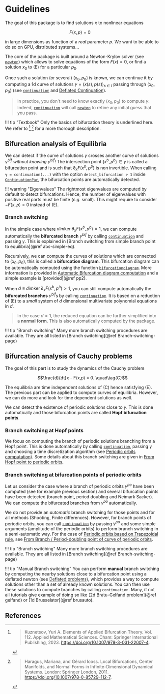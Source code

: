 # Guidelines

The goal of this package is to find solutions $x$ to nonlinear equations 

$$F(x,p) = 0 \quad\tag{E}$$

in large dimensions as function of a *real* parameter $p$. We want to be able to do so on GPU, distributed systems...

The core of the package is built around a Newton-Krylov solver (see [`newton`](@ref)) which allows to solve equations of the form $F(x)=0$, or find a solution $x_0$ to (E) for a particular $p_0$.

Once such a solution (or several) $(x_0,p_0)$ is known, we can continue it by computing a 1d curve of solutions $\gamma = (x(s),p(s))_{s\in I}$ passing through $(x_0,p_0)$ (see [`continuation`](@ref) and [Deflated Continuation](@ref)).

> In practice, you don't need to know exactly $(x_0,p_0)$ to compute $\gamma$. Indeed, [`continuation`](@ref) will call [`newton`](@ref) to refine any initial guess that you pass.

!!! tip "Textbook"
    Only the basics of bifurcation theory is underlined here. We refer to [^Kuznetsov],[^haragus] for a more thorough description.

## Bifurcation analysis of Equilibria

We can detect if the curve of solutions $\gamma$ crosses another curve of solutions $\gamma^{bif}$ *without knowing* $\gamma^{bif}$! The intersection point $(x^b,p^b)\in\gamma$ is called a bifurcation point and is such that $\partial_xF(x^b,p^b)$ is non invertible. When calling `γ = continuation(...)` with the option `detect_bifurcation > 1` inside [`ContinuationPar`](@ref), the bifurcation points are automatically detected.

!!! warning "Eigenvalues"
    The rightmost eigenvalues are computed by default to detect bifurcations. Hence, the number of eigenvalues with positive real parts must be finite (*e.g.* small). This might require to consider $-F(x,p)=0$ instead of (E).

### Branch switching 

In the simple case where $dim\ker \partial_xF(x^b,p^b) = 1$, we can compute automatically the **bifurcated branch** $\gamma^{bif}$ by calling [`continuation`](@ref) and passing $\gamma$. This is explained in [Branch switching from simple branch point to equilibria](@ref abs-simple-eq). 

Recursively, we can compute the curves of solutions which are connected to $(x_0,p_0)$, this is called a **bifurcation diagram**. This bifurcation diagram can be automatically computed using the function [`bifurcationdiagram`](@ref). More information is provided in [Automatic Bifurcation diagram computation](@ref) and a simple example is [provided](@ref pp2).

When $d\equiv dim\ker \partial_xF(x^b,p^b) > 1$, you can still compute automatically the **bifurcated branches** $\gamma^{bif}$s by calling [`continuation`](@ref). It is based on a reduction of (E) to a *small* system of $d$ dimensional multivariate polynomial equations in $d$.

> In the case $d=1$, the reduced equation can be further simplified into a **normal form**. This is also automatically computed by the package.

!!! tip "Branch switching"
    Many more branch switching procedures are available. They are all listed in [Branch switching](@ref Branch-switching-page)


## Bifurcation analysis of Cauchy problems

The goal of this part is to study the dynamics of the Cauchy problem

$$\frac{d}{dt}x - F(x,p) = 0. \quad\tag{C}$$

The equilibria are time independent solutions of (C) hence satisfying (E). The previous part can be applied to compute curves of equilibria. However, we can do more and look for time dependent solutions as well. 

We can detect the existence of periodic solutions close to $\gamma$. This is done automatically and those bifurcation points are called  **Hopf bifurcation points**.  

### Branch switching at Hopf points

We focus on computing the branch of periodic solutions branching from a Hopf point. This is done automatically by calling [`continuation`](@ref), passing $\gamma$ and choosing a time discretization algorithm (see [Periodic orbits computation](@ref)). Some details about this branch switching are given in [From Hopf point to periodic orbits](@ref).

### Branch switching at bifurcation points of periodic orbits

Let us consider the case where a branch of periodic orbits $\gamma^{po}$ have been computed (see for example previous section) and several bifurcation points have been detected (branch point, period doubling and Neimark Sacker). We can compute the bifurcated branches from $\gamma^{po}$ automatically.

We do not provide an *automatic* branch switching for those points and for all methods (Shooting, Finite differences). However, for branch points of periodic orbits, you can call [`continuation`](@ref) by passing $\gamma^{po}$ and some simple arguments (amplitude of the periodic orbits) to perform branch switching in a semi-automatic way. For the case of [Periodic orbits based on Trapezoidal rule](@ref), see [From Branch / Period-doubling point of curve of periodic orbits](@ref).

!!! tip "Branch switching"
    Many more branch switching procedures are available. They are all listed in [Branch switching](@ref Branch-switching-page)

!!! tip "Manual Branch switching"
    You can perform **manual** branch switching by computing the nearby solutions close to a bifurcation point using a deflated newton (see [Deflated problems](@ref)), which provides a way to compute solutions other than a set of already known solutions.  You can then use these solutions to compute branches by calling `continuation`. Many, if not all tutorials give example of doing so like [2d Bratu–Gelfand problem](@ref gelfand) or [1d Brusselator](@ref brusauto).

## References

[^Kuznetsov]:> Kuznetsov, Yuri A. Elements of Applied Bifurcation Theory. Vol. 112. Applied Mathematical Sciences. Cham: Springer International Publishing, 2023. https://doi.org/10.1007/978-3-031-22007-4.

[^haragus]:> Haragus, Mariana, and Gérard Iooss. Local Bifurcations, Center Manifolds, and Normal Forms in Infinite-Dimensional Dynamical Systems. London: Springer London, 2011. https://doi.org/10.1007/978-0-85729-112-7.
